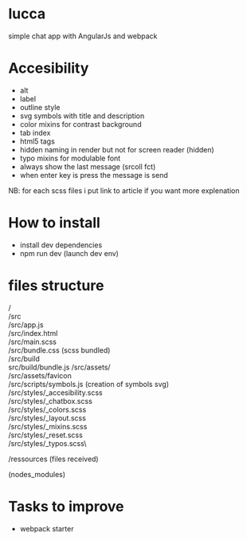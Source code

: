 # lucca

simple chat app with AngularJs and webpack

# Accesibility

- alt
- label
- outline style
- svg symbols with title and description
- color mixins for contrast background
- tab index
- html5 tags
- hidden naming in render but not for screen reader (hidden)
- typo mixins for modulable font
- always show the last message (srcoll fct)
- when enter key is press the message is send

NB: for each scss files i put link to article if you want more explenation

# How to install

- install dev dependencies
- npm run dev (launch dev env)

# files structure

/\
/src\
/src/app.js\
/src/index.html\
/src/main.scss\
/src/bundle.css (scss bundled)\
/src/build\
src/build/bundle.js
/src/assets/\
/src/assets/favicon\
/src/scripts/symbols.js (creation of symbols svg)\
/src/styles/_accesibility.scss\
/src/styles/_chatbox.scss\
/src/styles/_colors.scss\
/src/styles/_layout.scss\
/src/styles/_mixins.scss\
/src/styles/_reset.scss\
/src/styles/_typos.scss\


/ressources (files received)

(nodes_modules)




# Tasks to improve

- webpack starter

